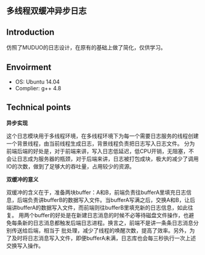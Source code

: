 **多线程双缓冲异步日志**
--
**Introduction**
--
仿照了MUDUO的日志设计，在原有的基础上做了简化，仅供学习。

**Envoirment**
--

 - OS: Ubuntu 14.04
 - Complier: g++ 4.8

**Technical points**
---

 **异步实现**

这个日志模块用于多线程环境，在多线程环境下为每一个需要日志服务的线程创建一个背景线程，由当前线程生成日志，背景线程负责把日志写入日志文件。 分为前端后端的好处是，对于前端来讲，写入日志低延迟，低CPU开销，无阻塞，不会让日志成为服务器的瓶颈，对于后端来讲，日志被打包成块，极大的减少了调用IO的次数，做到了足够大的吞吐量，占用较少的资源。

**双缓冲的意义**

双缓冲的含义在于，准备两块buffer：A和B，前端负责往bufferA里填充日志信息，后端负责讲bufferB的数据写入文件。当bufferA写满之后，交换A和B，让后端讲bufferA的数据写入文件，而前端则往bufferB里填充新的日志信息，如此往复。 用两个buffer的好处是在新建日志消息的时候不必等待磁盘文件操作，也避免每条新的日志消息都触发后端日志进程。换言之，前端不是讲一条条日志消息分别传送给后端，相当于 批处理，减少了线程的唤醒次数，提高了效率。另外，为了及时将日志消息写入文件，即便bufferA未满，日志库也会每三秒执行一次上述交换写入操作。
